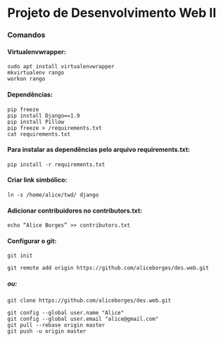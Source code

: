 # Projeto de Desenvolvimento Web II

### Comandos

#### Virtualenvwrapper:
```
sudo apt install virtualenvwrapper
mkvirtualenv rango
workon rango
```

#### Dependências:
```
pip freeze
pip install Django==1.9
pip install Pillow
pip freeze > /requirements.txt
cat requirements.txt
```

#### Para instalar as dependências pelo arquivo requirements.txt:
```
pip install -r requirements.txt 
```

#### Criar link simbólico:
```
ln -s /home/alice/twd/ django 
```

#### Adicionar contribuidores no contributors.txt:
```
echo “Alice Borges” >> contributors.txt
```

#### Configurar o git:
```
git init
```
```
git remote add origin https://github.com/aliceborges/des.web.git
```
##### ou:
```
git clone https://github.com/aliceborges/des.web.git
```
```
git config --global user.name "Alice"
git config --global user.email "alice@gmail.com"
git pull --rebase origin master
git push -u origin master
```



